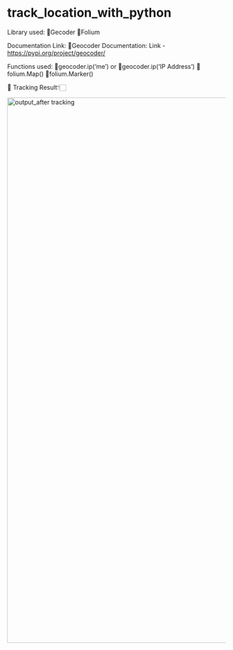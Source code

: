 # track_location_with_python

Library used:
📌Gecoder
📌Folium

Documentation Link:
📌Geocoder Documentation:
Link - https://pypi.org/project/geocoder/

Functions used:
📌geocoder.ip(‘me’) or
📌geocoder.ip(‘IP Address’)
📌folium.Map()
📌folium.Marker()

📌 Tracking Result👇🏻

<img width="1254" alt="output_after tracking" src="https://github.com/Mohd-Saddam/track_location_with_python/assets/50014573/5ca9b3f6-cba6-47c1-8534-43af1721d318">
